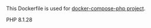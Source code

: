 This Dockerfile is used for [docker-compose-php project](https://github.com/rhamdeew/docker-compose-php).

PHP 8.1.28
